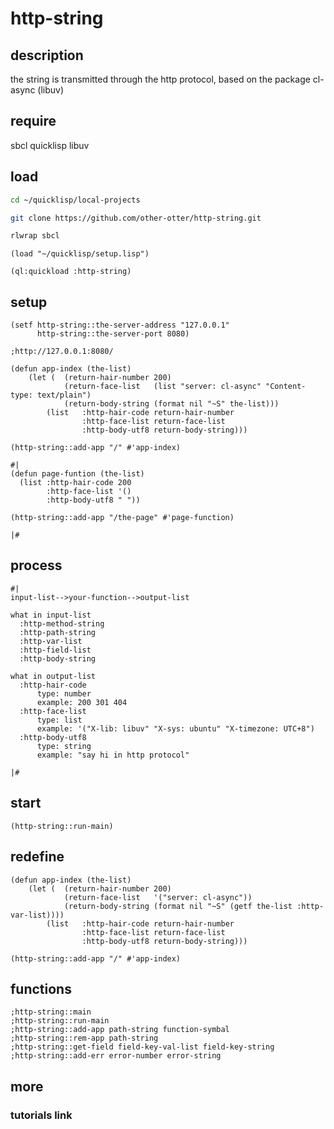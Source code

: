 # http-string

## description

the string is transmitted through the http protocol, 
based on the package cl-async (libuv)

## require

sbcl quicklisp libuv

## load

```bash
cd ~/quicklisp/local-projects

git clone https://github.com/other-otter/http-string.git

rlwrap sbcl
```

```common-lisp
(load "~/quicklisp/setup.lisp")

(ql:quickload :http-string)

```

## setup

```common-lisp
(setf http-string::the-server-address "127.0.0.1"
      http-string::the-server-port 8080)

;http://127.0.0.1:8080/
```
```common-lisp
(defun app-index (the-list)
    (let (  (return-hair-number 200)
            (return-face-list   (list "server: cl-async" "Content-type: text/plain")
            (return-body-string (format nil "~S" the-list)))
        (list   :http-hair-code return-hair-number
                :http-face-list return-face-list
                :http-body-utf8 return-body-string)))

(http-string::add-app "/" #'app-index)

#|
(defun page-funtion (the-list)
  (list :http-hair-code 200
        :http-face-list '()
        :http-body-utf8 " "))

(http-string::add-app "/the-page" #'page-function)

|#
```

## process

```text
#|
input-list-->your-function-->output-list

what in input-list
  :http-method-string 
  :http-path-string
  :http-var-list
  :http-field-list
  :http-body-string
  
what in output-list
  :http-hair-code
      type: number 
      example: 200 301 404 
  :http-face-list
      type: list 
      example: '("X-lib: libuv" "X-sys: ubuntu" "X-timezone: UTC+8")
  :http-body-utf8
      type: string 
      example: "say hi in http protocol"
  
|#
```

## start

```common-lisp
(http-string::run-main)

```

## redefine 

```common-lisp
(defun app-index (the-list)
    (let (  (return-hair-number 200)
            (return-face-list   '("server: cl-async"))
            (return-body-string (format nil "~S" (getf the-list :http-var-list))))
        (list   :http-hair-code return-hair-number
                :http-face-list return-face-list
                :http-body-utf8 return-body-string)))

(http-string::add-app "/" #'app-index)

```

## functions

```common-lisp
;http-string::main
;http-string::run-main
;http-string::add-app path-string function-symbal
;http-string::rem-app path-string
;http-string::get-field field-key-val-list field-key-string
;http-string::add-err error-number error-string

```

## more

### tutorials link
